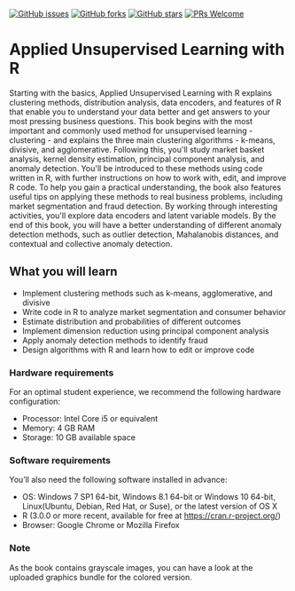 [![GitHub issues](https://img.shields.io/github/issues/TrainingByPackt/Applied-Unsupervised-Learning-with-R.svg)](https://github.com/TrainingByPackt/Applied-Unsupervised-Learning-with-R/issues)
[![GitHub forks](https://img.shields.io/github/forks/TrainingByPackt/Applied-Unsupervised-Learning-with-R.svg)](https://github.com/TrainingByPackt/Applied-Unsupervised-Learning-with-R/network)
[![GitHub stars](https://img.shields.io/github/stars/TrainingByPackt/Applied-Unsupervised-Learning-with-R.svg)](https://github.com/TrainingByPackt/Applied-Unsupervised-Learning-with-R/stargazers)
[![PRs Welcome](https://img.shields.io/badge/PRs-welcome-brightgreen.svg)](https://github.com/TrainingByPackt/Applied-Unsupervised-Learning-with-R/pulls)



# Applied Unsupervised Learning with R
Starting with the basics, Applied Unsupervised Learning with R explains clustering methods, distribution analysis, data encoders, and features of R that enable you to understand your data better and get answers to your most pressing business questions. 
This book begins with the most important and commonly used method for unsupervised learning - clustering - and explains the three main clustering algorithms - k-means, divisive, and agglomerative. Following this, you'll study market basket analysis, kernel density estimation, principal component analysis, and anomaly detection. You'll be introduced to these methods using code written in R, with further instructions on how to work with, edit, and improve R code. To help you gain a practical understanding, the book also features useful tips on applying these methods to real business problems, including market segmentation and fraud detection. By working through interesting activities, you'll explore data encoders and latent variable models. 
By the end of this book, you will have a better understanding of different anomaly detection methods, such as outlier detection, Mahalanobis distances, and contextual and collective anomaly detection.



## What you will learn
* Implement clustering methods such as k-means, agglomerative, and divisive
* Write code in R to analyze market segmentation and consumer behavior
* Estimate distribution and probabilities of different outcomes
* Implement dimension reduction using principal component analysis
* Apply anomaly detection methods to identify fraud
* Design algorithms with R and learn how to edit or improve code

### Hardware requirements
For an optimal student experience, we recommend the following hardware configuration:
* Processor: Intel Core i5 or equivalent
* Memory: 4 GB RAM
* Storage: 10 GB available space



### Software requirements
You’ll also need the following software installed in advance:
* OS: Windows 7 SP1 64-bit, Windows 8.1 64-bit or Windows 10 64-bit, Linux(Ubuntu, Debian, Red Hat, or Suse), or the latest version of OS X
* R (3.0.0 or more recent, available for free at https://cran.r-project.org/)
* Browser: Google Chrome or Mozilla Firefox

### Note
As the book contains grayscale images, you can have a look at the uploaded graphics bundle for the colored version.


